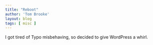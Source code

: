 ```yaml
---
title: "Reboot"
author: 'Tom Brooke'
layout: blog
tags: [ misc ]
---
```

I got tired of Typo misbehaving, so decided to give WordPress a whirl.
